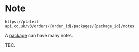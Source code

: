 # Note

`https://plateit-api.co.uk/v3/orders/{order_id}/packages/{package_id}/notes`

A [package](/objects/order-package.md) can have many notes.

TBC.